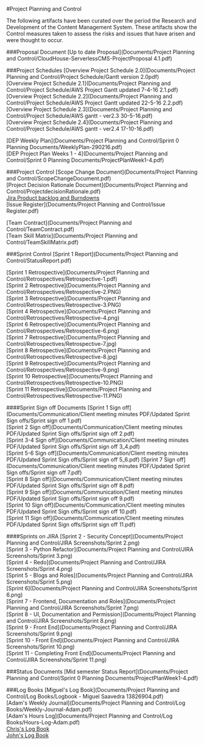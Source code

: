 #Project Planning and Control

The following artifacts have been curated over the period the Research and
Development of the Content Management System. These artifacts show the Control
measures taken to assess the risks and issues that have arisen and were thought
to occur.

###Proposal Document
[Up to date Proposal](Documents/Project Planning and Control/CloudHouse-ServerlessCMS-ProjectProposal 4.1.pdf)  



###Project Schedules
[Overview Project Schedule 2.0](Documents/Project Planning and Control/Project Schedule/Gantt version 2.0pdf)  
[Overview Project Schedule 2.1](Documents/Project Planning and Control/Project Schedule/AWS Project Gantt updated 7-4-16 2.1.pdf)  
[Overview Project Schedule 2.2](Documents/Project Planning and Control/Project Schedule/AWS Project Gantt updated 22-5-16 2.2.pdf)  
[Overview Project Schedule 2.3](Documents/Project Planning and Control/Project Schedule/AWS gantt - ver2.3 30-5-16.pdf)  
[Overview Project Schedule 2.4](Documents/Project Planning and Control/Project Schedule/AWS gantt - ver2.4 17-10-16.pdf)  

[DEP Weekly Plan](Documents/Project Planning and Control/Sprint 0 Planning Documents/WeeklyPlan-290216.pdf)  
[DEP Project Plan Weeks 1 - 4](Documents/Project Planning and Control/Sprint 0 Planning Documents/ProjectPlanWeek1-4.pdf)  

###Project Control
[Scope Change Document](Documents/Project Planning and Control/ScopeChangeDocument.pdf)  
[Project Decision Rationale Document](Documents/Project Planning and Control/ProjectdecisionRationale.pdf)  
[Jira Product backlog and Burndowns](https://teamkitsui.atlassian.net/login)  
[Issue Register](Documents/Project Planning and Control/Issue Register.pdf)  

[Team Contract](Documents/Project Planning and Control/TeamContract.pdf)  
[Team Skill Matrix](Documents/Project Planning and Control/TeamSkillMatrix.pdf)  

###Sprint Control
[Sprint 1 Report](Documents/Project Planning and Control/StatusReport.pdf)  

[Sprint 1 Retrospective](Documents/Project Planning and Control/Retrospectives/Retrospective-1.pdf)  
[Sprint 2 Retrospective](Documents/Project Planning and Control/Retrospectives/Retrospective-2.PNG)  
[Sprint 3 Retrospective](Documents/Project Planning and Control/Retrospectives/Retrospective-3.PNG)  
[Sprint 4 Retrospective](Documents/Project Planning and Control/Retrospectives/Retrospective-4.png)  
[Sprint 6 Retrospective](Documents/Project Planning and Control/Retrospectives/Retrospective-6.png)  
[Sprint 7 Retrospective](Documents/Project Planning and Control/Retrospectives/Retrospective-7.jpg)  
[Sprint 8 Retrospective](Documents/Project Planning and Control/Retrospectives/Retrospective-8.jpg)  
[Sprint 9 Retrospective](Documents/Project Planning and Control/Retrospectives/Retrospective-9.png)  
[Sprint 10 Retrospective](Documents/Project Planning and Control/Retrospectives/Retrospective-10.PNG)  
[Sprint 11 Retrospective](Documents/Project Planning and Control/Retrospectives/Retrospective-11.PNG)  

####Sprint Sign off Documents
[Sprint 1 Sign off](Documents/Communication/Client meeting minutes PDF/Updated Sprint Sign offs/Sprint sign off 1.pdf)  
[Sprint 2 Sign off](Documents/Communication/Client meeting minutes PDF/Updated Sprint Sign offs/Sprint sign off 2.pdf)  
[Sprint 3-4 Sign off](Documents/Communication/Client meeting minutes PDF/Updated Sprint Sign offs/Sprint sign off 3_4.pdf)  
[Sprint 5-6 Sign off](Documents/Communication/Client meeting minutes PDF/Updated Sprint Sign offs/Sprint sign off 5_6.pdf)
[Sprint 7 Sign off](Documents/Communication/Client meeting minutes PDF/Updated Sprint Sign offs/Sprint sign off 7.pdf)  
[Sprint 8 Sign off](Documents/Communication/Client meeting minutes PDF/Updated Sprint Sign offs/Sprint sign off 8.pdf)  
[Sprint 9 Sign off](Documents/Communication/Client meeting minutes PDF/Updated Sprint Sign offs/Sprint sign off 9.pdf)  
[Sprint 10 Sign off](Documents/Communication/Client meeting minutes PDF/Updated Sprint Sign offs/Sprint sign off 10.pdf)  
[Sprint 11 Sign off](Documents/Communication/Client meeting minutes PDF/Updated Sprint Sign offs/Sprint sign off 11.pdf)  

####Sprints on JIRA
[Sprint 2 - Security Concept](Documents/Project Planning and Control/JIRA Screenshots/Sprint 2.png)  
[Sprint 3 - Python Refactor](Documents/Project Planning and Control/JIRA Screenshots/Sprint 3.png)  
[Sprint 4 - Redo](Documents/Project Planning and Control/JIRA Screenshots/Sprint 4.png)  
[Sprint 5 - Blogs and Roles](Documents/Project Planning and Control/JIRA Screenshots/Sprint 5.png)  
[Sprint 6](Documents/Project Planning and Control/JIRA Screenshots/Sprint 6.png)  
[Sprint 7 - Frontend, Documentation and Roles](Documents/Project Planning and Control/JIRA Screenshots/Sprint 7.png)  
[Sprint 8 - UI, Documentation and Permission](Documents/Project Planning and Control/JIRA Screenshots/Sprint 8.png)  
[Sprint 9 - Front End](Documents/Project Planning and Control/JIRA Screenshots/Sprint 9.png)  
[Sprint 10 - Front End](Documents/Project Planning and Control/JIRA Screenshots/Sprint 10.png)  
[Sprint 11 - Completing Front End](Documents/Project Planning and Control/JIRA Screenshots/Sprint 11.png)  

###Status Documents
[Mid semester Status Report](Documents/Project Planning and Control/Sprint 0 Planning Documents/ProjectPlanWeek1-4.pdf) 

###Log Books
[Miguel's Log Book](Documents/Project Planning and Control/Log Books/Logbook - Miguel Saavedra 13826904.pdf)  
[Adam's Weekly Journal](Documents/Project Planning and Control/Log Books/Weekly-Journal-Adam.pdf)  
[Adam's Hours Log](Documents/Project Planning and Control/Log Books/Hours-Log-Adam.pdf)  
[Chris's Log Book](#)  
[John's Log Book](#)

